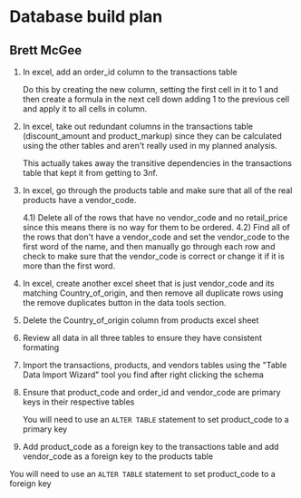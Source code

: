 # Database build plan
## Brett McGee

1) In excel, add an order_id column to the transactions table

    Do this by creating the new column, setting the first cell in it to 1 and then create a formula in the next cell down adding 1 to the previous cell and apply it to all cells in column.

3) In excel, take out redundant columns in the transactions table (discount_amount and product_markup) since they can be calculated using the other tables and aren't really used in my planned analysis.

    This actually takes away the transitive dependencies in the transactions table that kept it from getting to 3nf.

4) In excel, go through the products table and make sure that all of the real products have a vendor_code.
   
    4.1) Delete all of the rows that have no vendor_code and no retail_price since this means there is no way for them to be ordered.
    4.2) Find all of the rows that don't have a vendor_code and set the vendor_code to the first word of the name, and then manually go through each row and check to make sure that the vendor_code is correct or change it if it is more than the first word.

5) In excel, create another excel sheet that is just vendor_code and its matching Country_of_origin, and then remove all duplicate rows using the remove duplicates button in the data tools section.

6) Delete the Country_of_origin column from products excel sheet
   
7) Review all data in all three tables to ensure they have consistent formating
   
8) Import the transactions, products, and vendors tables using the "Table Data Import Wizard" tool you find after right clicking the schema
   
9) Ensure that product_code and order_id and vendor_code are primary keys in their respective tables

   You will need to use an `ALTER TABLE` statement to set product_code to a primary key

10) Add product_code as a foreign key to the transactions table and add vendor_code as a foreign key to the products table

   You will need to use an `ALTER TABLE` statement to set product_code to a foreign key
